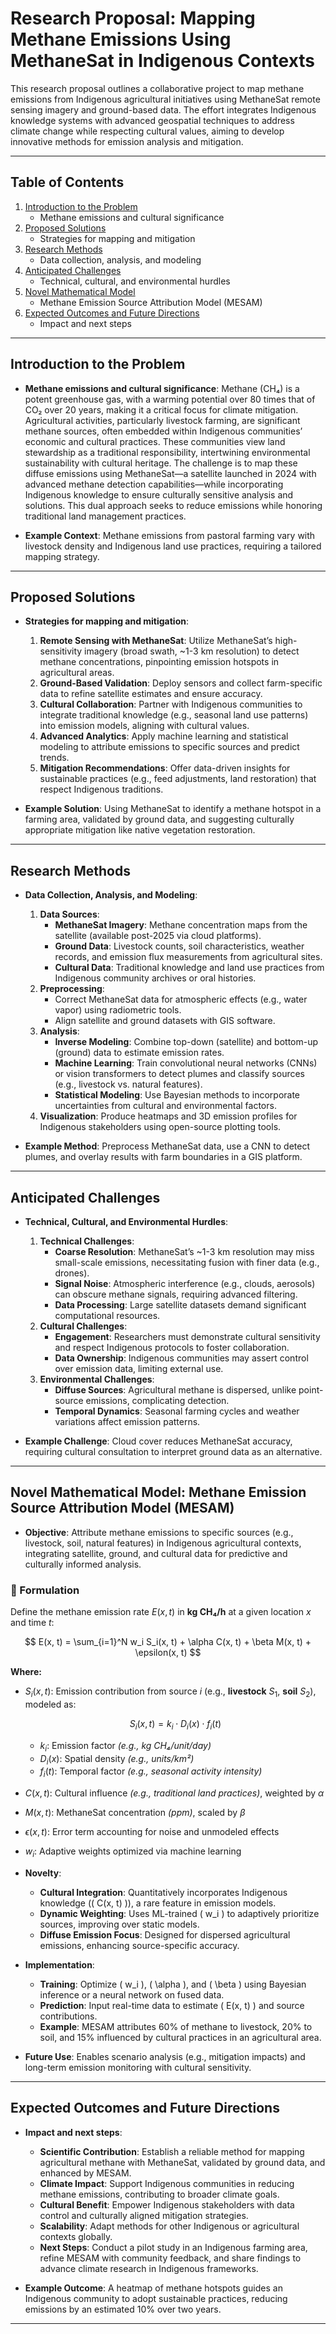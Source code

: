 # Research Proposal: Mapping Methane Emissions Using MethaneSat in Indigenous Contexts

This research proposal outlines a collaborative project to map methane emissions from Indigenous agricultural initiatives using MethaneSat remote sensing imagery and ground-based data. The effort integrates Indigenous knowledge systems with advanced geospatial techniques to address climate change while respecting cultural values, aiming to develop innovative methods for emission analysis and mitigation.

---

## Table of Contents

1. [Introduction to the Problem](#introduction-to-the-problem)  
   - Methane emissions and cultural significance  
2. [Proposed Solutions](#proposed-solutions)  
   - Strategies for mapping and mitigation  
3. [Research Methods](#research-methods)  
   - Data collection, analysis, and modeling  
4. [Anticipated Challenges](#anticipated-challenges)  
   - Technical, cultural, and environmental hurdles  
5. [Novel Mathematical Model](#novel-mathematical-model)  
   - Methane Emission Source Attribution Model (MESAM)  
6. [Expected Outcomes and Future Directions](#expected-outcomes-and-future-directions)  
   - Impact and next steps  

---

## Introduction to the Problem

- **Methane emissions and cultural significance**: Methane (CH₄) is a potent greenhouse gas, with a warming potential over 80 times that of CO₂ over 20 years, making it a critical focus for climate mitigation. Agricultural activities, particularly livestock farming, are significant methane sources, often embedded within Indigenous communities’ economic and cultural practices. These communities view land stewardship as a traditional responsibility, intertwining environmental sustainability with cultural heritage. The challenge is to map these diffuse emissions using MethaneSat—a satellite launched in 2024 with advanced methane detection capabilities—while incorporating Indigenous knowledge to ensure culturally sensitive analysis and solutions. This dual approach seeks to reduce emissions while honoring traditional land management practices.

- **Example Context**: Methane emissions from pastoral farming vary with livestock density and Indigenous land use practices, requiring a tailored mapping strategy.

---

## Proposed Solutions

- **Strategies for mapping and mitigation**:  
  1. **Remote Sensing with MethaneSat**: Utilize MethaneSat’s high-sensitivity imagery (broad swath, ~1-3 km resolution) to detect methane concentrations, pinpointing emission hotspots in agricultural areas.  
  2. **Ground-Based Validation**: Deploy sensors and collect farm-specific data to refine satellite estimates and ensure accuracy.  
  3. **Cultural Collaboration**: Partner with Indigenous communities to integrate traditional knowledge (e.g., seasonal land use patterns) into emission models, aligning with cultural values.  
  4. **Advanced Analytics**: Apply machine learning and statistical modeling to attribute emissions to specific sources and predict trends.  
  5. **Mitigation Recommendations**: Offer data-driven insights for sustainable practices (e.g., feed adjustments, land restoration) that respect Indigenous traditions.  

- **Example Solution**: Using MethaneSat to identify a methane hotspot in a farming area, validated by ground data, and suggesting culturally appropriate mitigation like native vegetation restoration.

---

## Research Methods

- **Data Collection, Analysis, and Modeling**:  
  1. **Data Sources**:  
     - **MethaneSat Imagery**: Methane concentration maps from the satellite (available post-2025 via cloud platforms).  
     - **Ground Data**: Livestock counts, soil characteristics, weather records, and emission flux measurements from agricultural sites.  
     - **Cultural Data**: Traditional knowledge and land use practices from Indigenous community archives or oral histories.  
  2. **Preprocessing**:  
     - Correct MethaneSat data for atmospheric effects (e.g., water vapor) using radiometric tools.  
     - Align satellite and ground datasets with GIS software.  
  3. **Analysis**:  
     - **Inverse Modeling**: Combine top-down (satellite) and bottom-up (ground) data to estimate emission rates.  
     - **Machine Learning**: Train convolutional neural networks (CNNs) or vision transformers to detect plumes and classify sources (e.g., livestock vs. natural features).  
     - **Statistical Modeling**: Use Bayesian methods to incorporate uncertainties from cultural and environmental factors.  
  4. **Visualization**: Produce heatmaps and 3D emission profiles for Indigenous stakeholders using open-source plotting tools.  

- **Example Method**: Preprocess MethaneSat data, use a CNN to detect plumes, and overlay results with farm boundaries in a GIS platform.

---

## Anticipated Challenges

- **Technical, Cultural, and Environmental Hurdles**:  
  1. **Technical Challenges**:  
     - **Coarse Resolution**: MethaneSat’s ~1-3 km resolution may miss small-scale emissions, necessitating fusion with finer data (e.g., drones).  
     - **Signal Noise**: Atmospheric interference (e.g., clouds, aerosols) can obscure methane signals, requiring advanced filtering.  
     - **Data Processing**: Large satellite datasets demand significant computational resources.  
  2. **Cultural Challenges**:  
     - **Engagement**: Researchers must demonstrate cultural sensitivity and respect Indigenous protocols to foster collaboration.  
     - **Data Ownership**: Indigenous communities may assert control over emission data, limiting external use.  
  3. **Environmental Challenges**:  
     - **Diffuse Sources**: Agricultural methane is dispersed, unlike point-source emissions, complicating detection.  
     - **Temporal Dynamics**: Seasonal farming cycles and weather variations affect emission patterns.  

- **Example Challenge**: Cloud cover reduces MethaneSat accuracy, requiring cultural consultation to interpret ground data as an alternative.

---

## Novel Mathematical Model: Methane Emission Source Attribution Model (MESAM)

- **Objective**: Attribute methane emissions to specific sources (e.g., livestock, soil, natural features) in Indigenous agricultural contexts, integrating satellite, ground, and cultural data for predictive and culturally informed analysis.

### 📐 Formulation

Define the methane emission rate $E(x, t)$ in **kg CH₄/h** at a given location $x$ and time $t$:

$$
E(x, t) = \sum_{i=1}^N w_i S_i(x, t) + \alpha C(x, t) + \beta M(x, t) + \epsilon(x, t)
$$

**Where:**

- $S_i(x, t)$: Emission contribution from source $i$ (e.g., **livestock** $S_1$, **soil** $S_2$), modeled as:

  $$
  S_i(x, t) = k_i \cdot D_i(x) \cdot f_i(t)
  $$

  - $k_i$: Emission factor *(e.g., kg CH₄/unit/day)*  
  - $D_i(x)$: Spatial density *(e.g., units/km²)*  
  - $f_i(t)$: Temporal factor *(e.g., seasonal activity intensity)*

- $C(x, t)$: Cultural influence *(e.g., traditional land practices)*, weighted by $\alpha$  
- $M(x, t)$: MethaneSat concentration *(ppm)*, scaled by $\beta$  
- $\epsilon(x, t)$: Error term accounting for noise and unmodeled effects  
- $w_i$: Adaptive weights optimized via machine learning


- **Novelty**:  
  - **Cultural Integration**: Quantitatively incorporates Indigenous knowledge (\( C(x, t) \)), a rare feature in emission models.  
  - **Dynamic Weighting**: Uses ML-trained \( w_i \) to adaptively prioritize sources, improving over static models.  
  - **Diffuse Emission Focus**: Designed for dispersed agricultural emissions, enhancing source-specific accuracy.

- **Implementation**:  
  - **Training**: Optimize \( w_i \), \( \alpha \), and \( \beta \) using Bayesian inference or a neural network on fused data.  
  - **Prediction**: Input real-time data to estimate \( E(x, t) \) and source contributions.  
  - **Example**: MESAM attributes 60% of methane to livestock, 20% to soil, and 15% influenced by cultural practices in an agricultural area.

- **Future Use**: Enables scenario analysis (e.g., mitigation impacts) and long-term emission monitoring with cultural sensitivity.

---

## Expected Outcomes and Future Directions

- **Impact and next steps**:  
  - **Scientific Contribution**: Establish a reliable method for mapping agricultural methane with MethaneSat, validated by ground data, and enhanced by MESAM.  
  - **Climate Impact**: Support Indigenous communities in reducing methane emissions, contributing to broader climate goals.  
  - **Cultural Benefit**: Empower Indigenous stakeholders with data control and culturally aligned mitigation strategies.  
  - **Scalability**: Adapt methods for other Indigenous or agricultural contexts globally.  
  - **Next Steps**: Conduct a pilot study in an Indigenous farming area, refine MESAM with community feedback, and share findings to advance climate research in Indigenous frameworks.

- **Example Outcome**: A heatmap of methane hotspots guides an Indigenous community to adopt sustainable practices, reducing emissions by an estimated 10% over two years.

---
